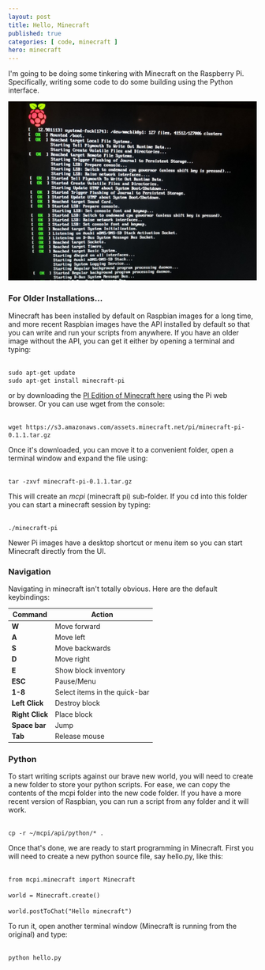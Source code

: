 ```yaml
---
layout: post
title: Hello, Minecraft
published: true
categories: [ code, minecraft ]
hero: minecraft 
---
```


I'm going to be doing some tinkering with Minecraft on the Raspberry Pi. Specifically,
writing some code to do some building using the Python interface.

![boot](/img/posts/hello--minecraft/boot-sequence.jpg)


### For Older Installations...

Minecraft has been installed by default on Raspbian images for a long time, and more recent
Raspbian images have the API installed by default so that you can write and run your scripts
from anywhere. If you have an older image without the API, you can get it either by opening
a terminal and typing:

~~~

sudo apt-get update
sudo apt-get install minecraft-pi

~~~

or by downloading the <a href="https://s3.amazonaws.com/assets.minecraft.net/pi/minecraft-pi-0.1.1.tar.gz">PI
Edition of Minecraft here</a> using the Pi web browser. Or you can use wget from the console:

~~~

wget https://s3.amazonaws.com/assets.minecraft.net/pi/minecraft-pi-0.1.1.tar.gz

~~~

Once it's downloaded, you can move it to a convenient folder, open a terminal window and
expand the file using:

~~~

tar -zxvf minecraft-pi-0.1.1.tar.gz

~~~

This will create an *mcpi* (minecraft pi) sub-folder. If you cd into this folder you can
start a minecraft session by typing:

~~~

./minecraft-pi

~~~

Newer Pi images have a desktop shortcut or menu item so you can start Minecraft directly
from the UI.


### Navigation

Navigating in minecraft isn't totally obvious. Here are the default keybindings:

Command | Action
------- | ------
**W** | Move forward
**A** | Move left
**S** | Move backwards
**D** | Move right
**E** | Show block inventory
**ESC** | Pause/Menu
**1-8** | Select items in the quick-bar
**Left Click** | Destroy block
**Right Click** | Place block
**Space bar** | Jump
**Tab** | Release mouse


### Python

To start writing scripts against our brave new world, you will need to create a
new folder to store your python scripts. For ease, we can copy the contents of the
mcpi folder into the new code folder. If you have a more recent version of Raspbian,
you can run a script from any folder and it will work.

~~~

cp -r ~/mcpi/api/python/* .

~~~

Once that's done, we are ready to start programming in Minecraft. First you will need
to create a new python source file, say hello.py, like this:

~~~

from mcpi.minecraft import Minecraft

world = Minecraft.create()

world.postToChat("Hello minecraft")

~~~

To run it, open another terminal window (Minecraft is running from the original) and
type:

~~~

python hello.py

~~~
